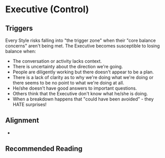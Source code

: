 # Executive (Control)

## Triggers

Every Style risks falling into "the trigger zone" when their "core balance concerns" aren't being met. The Executive becomes susceptible to losing balance when:
* The conversation or activity lacks context.
* There is uncertainty about the direction we're going.
* People are diligently working but there doesn't appear to be a plan.
* There is a lack of clarity as to why we're doing what we're doing or there seems to be no point to what we're doing at all.
* He/she doesn't have good answers to important questions.
* Others think that the Executive don't know what he/she is doing.
* When a breakdown happens that "could have been avoided" - they HATE surprises!

## Alignment

* 

## Recommended Reading

